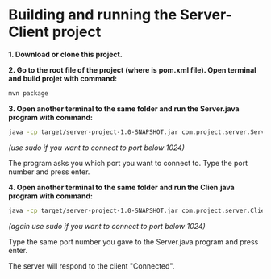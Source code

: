# Building and running the Server-Client project

**1. Download or clone this project.**

**2. Go to the root file of the project (where is pom.xml file). Open terminal and build projet with command:**

```bash
mvn package
```
 
**3. Open another terminal to the same folder and run the Server.java program with command:**

```bash
java -cp target/server-project-1.0-SNAPSHOT.jar com.project.server.Server
```

*(use sudo if you want to connect to port below 1024)*

The program asks you which port you want to connect to. Type the port number and press enter.

**4. Open another terminal to the same folder and run the Clien.java program with command:**

```bash
java -cp target/server-project-1.0-SNAPSHOT.jar com.project.server.Client
```

*(again use sudo if you want to connect to port below 1024)*

Type the same port number you gave to the Server.java program and press enter.

The server will respond to the client "Connected".


